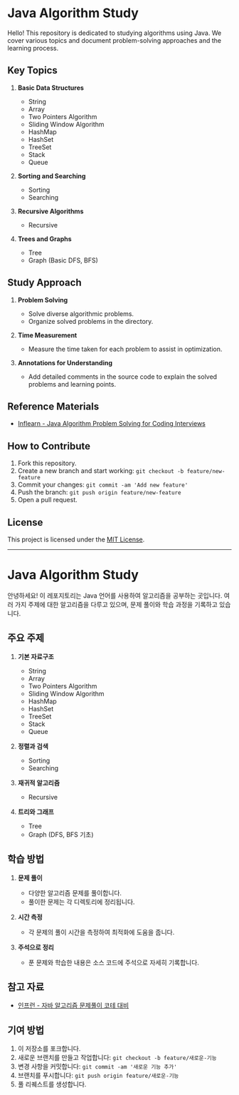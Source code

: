 # Java Algorithm Study

Hello! This repository is dedicated to studying algorithms using Java. We cover various topics and document problem-solving approaches and the learning process.

## Key Topics

1. **Basic Data Structures**
   - String
   - Array
   - Two Pointers Algorithm
   - Sliding Window Algorithm
   - HashMap
   - HashSet
   - TreeSet
   - Stack
   - Queue

2. **Sorting and Searching**
   - Sorting
   - Searching

3. **Recursive Algorithms**
   - Recursive

4. **Trees and Graphs**
   - Tree
   - Graph (Basic DFS, BFS)

## Study Approach

1. **Problem Solving**
   - Solve diverse algorithmic problems.
   - Organize solved problems in the directory.

2. **Time Measurement**
   - Measure the time taken for each problem to assist in optimization.

3. **Annotations for Understanding**
   - Add detailed comments in the source code to explain the solved problems and learning points.

## Reference Materials

- [Inflearn - Java Algorithm Problem Solving for Coding Interviews](https://www.inflearn.com/course/%EC%9E%90%EB%B0%94-%EC%95%8C%EA%B3%A0%EB%A6%AC%EC%A6%98-%EB%AC%B8%EC%A0%9C%ED%92%80%EC%9D%B4-%EC%BD%94%ED%85%8C%EB%8C%80%EB%B9%84/dashboard)

## How to Contribute

1. Fork this repository.
2. Create a new branch and start working: `git checkout -b feature/new-feature`
3. Commit your changes: `git commit -am 'Add new feature'`
4. Push the branch: `git push origin feature/new-feature`
5. Open a pull request.

## License

This project is licensed under the [MIT License](LICENSE).


<hr>

# Java Algorithm Study

안녕하세요! 이 레포지토리는 Java 언어를 사용하여 알고리즘을 공부하는 곳입니다. 여러 가지 주제에 대한 알고리즘을 다루고 있으며, 문제 풀이와 학습 과정을 기록하고 있습니다.

## 주요 주제

1. **기본 자료구조**
   - String
   - Array
   - Two Pointers Algorithm
   - Sliding Window Algorithm
   - HashMap
   - HashSet
   - TreeSet
   - Stack
   - Queue

2. **정렬과 검색**
   - Sorting
   - Searching

3. **재귀적 알고리즘**
   - Recursive

4. **트리와 그래프**
   - Tree
   - Graph (DFS, BFS 기초)

## 학습 방법

1. **문제 풀이**
   - 다양한 알고리즘 문제를 풀이합니다.
   - 풀이한 문제는 각 디렉토리에 정리됩니다.

2. **시간 측정**
   - 각 문제의 풀이 시간을 측정하여 최적화에 도움을 줍니다.

3. **주석으로 정리**
   - 푼 문제와 학습한 내용은 소스 코드에 주석으로 자세히 기록합니다.

## 참고 자료

- [인프런 - 자바 알고리즘 문제풀이 코테 대비](https://www.inflearn.com/course/%EC%9E%90%EB%B0%94-%EC%95%8C%EA%B3%A0%EB%A6%AC%EC%A6%98-%EB%AC%B8%EC%A0%9C%ED%92%80%EC%9D%B4-%EC%BD%94%ED%85%8C%EB%8C%80%EB%B9%84/dashboard)

## 기여 방법

1. 이 저장소를 포크합니다.
2. 새로운 브랜치를 만들고 작업합니다: `git checkout -b feature/새로운-기능`
3. 변경 사항을 커밋합니다: `git commit -am '새로운 기능 추가'`
4. 브랜치를 푸시합니다: `git push origin feature/새로운-기능`
5. 풀 리퀘스트를 생성합니다.
